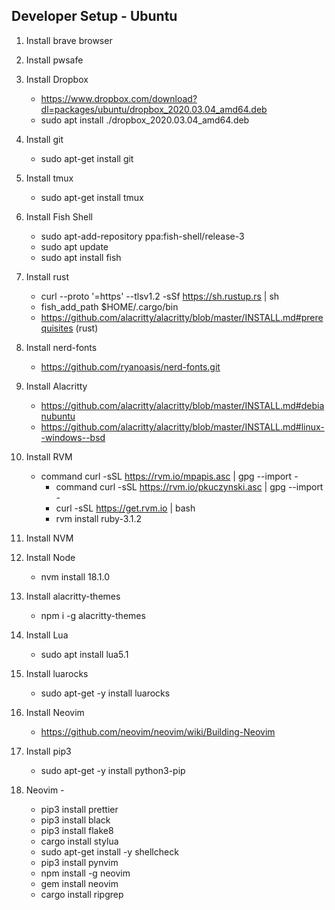 ## Developer Setup - Ubuntu
1. Install brave browser
2. Install pwsafe
3. Install Dropbox
	- https://www.dropbox.com/download?dl=packages/ubuntu/dropbox_2020.03.04_amd64.deb
	- sudo apt install ./dropbox_2020.03.04_amd64.deb
4. Install git
	- sudo apt-get install git
5. Install tmux
	- sudo apt-get install tmux
6. Install Fish Shell
	- sudo apt-add-repository ppa:fish-shell/release-3
	- sudo apt update
	- sudo apt install fish
7. Install rust
	- curl --proto '=https' --tlsv1.2 -sSf https://sh.rustup.rs | sh
	- fish_add_path $HOME/.cargo/bin
	- https://github.com/alacritty/alacritty/blob/master/INSTALL.md#prerequisites (rust)
8. Install nerd-fonts
	- https://github.com/ryanoasis/nerd-fonts.git
9. Install Alacritty
	- https://github.com/alacritty/alacritty/blob/master/INSTALL.md#debianubuntu
	- https://github.com/alacritty/alacritty/blob/master/INSTALL.md#linux--windows--bsd
10. Install RVM
	- command curl -sSL https://rvm.io/mpapis.asc | gpg --import -
    	- command curl -sSL https://rvm.io/pkuczynski.asc | gpg --import -
    	- curl -sSL https://get.rvm.io | bash
    	- rvm install ruby-3.1.2

11. Install NVM
12. Install Node
	- nvm install 18.1.0
13. Install alacritty-themes
	- npm i -g alacritty-themes
14. Install Lua
	- sudo apt install lua5.1
15. Install luarocks
	- sudo apt-get -y install luarocks
16. Install Neovim
	- https://github.com/neovim/neovim/wiki/Building-Neovim
17. Install pip3
 	- sudo apt-get -y install python3-pip
18. Neovim -
	- pip3 install prettier
	- pip3 install black
	- pip3 install flake8
	- cargo install stylua
	- sudo apt-get install -y shellcheck
	- pip3 install pynvim
	- npm install -g neovim
	- gem install neovim
	- cargo install ripgrep
